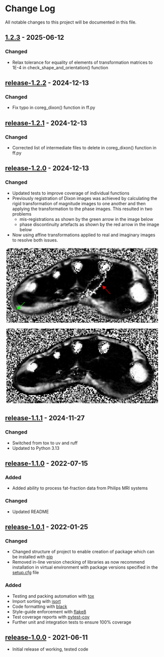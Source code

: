 # Change Log

All notable changes to this project will be documented in this file.

## [1.2.3](https://github.com/SWastling/musclemap/tree/1.2.4) - 2025-06-12

### Changed

- Relax tolerance for equality of elements of transformation matrices to 1E-4 in check_shape_and_orientation() function 

## [release-1.2.2](https://github.com/SWastling/musclemap/releases/tag/1.2.2) - 2024-12-13

### Changed

- Fix typo in coreg_dixon() function in ff.py

## [release-1.2.1](https://github.com/SWastling/musclemap/releases/tag/1.2.1) - 2024-12-13

### Changed

- Corrected list of intermediate files to delete in coreg_dixon() function in ff.py

## [release-1.2.0](https://github.com/SWastling/musclemap/tree/release-1.2.0) - 2024-12-13

### Changed

- Updated tests to improve coverage of individual functions
- Previously registration of Dixon images was achieved by calculating the rigid
transformation of magnitude images to one another and then applying the 
transformation to the phase images. This resulted in two problems
  - mis-registrations as shown by the green arrow in the image below
  - phase discontinuity artefacts as shown by the red arrow in the image below
- Now using affine transformations applied to real and imaginary images to 
resolve both issues. 

![](ff_nl_warp_re_im.png)

## [release-1.1.1](https://github.com/SWastling/musclemap/tree/release-1.1.1) - 2024-11-27

### Changed

- Switched from tox to uv and ruff 
- Updated to Python 3.13

## [release-1.1.0](https://github.com/SWastling/musclemap/tree/release-1.1.0) - 2022-07-15

### Added

- Added ability to process fat-fraction data from Philips MRI systems

### Changed

- Updated README 

## [release-1.0.1](https://github.com/SWastling/musclemap/tree/release-1.0.1) - 2022-01-25

### Changed

- Changed structure of project to enable creation of package which can be 
installed with [pip](https://pypi.org/project/pip/)
- Removed in-line version checking of libraries as now recommend installation in 
virtual environment with package versions specified in the
[setup.cfg](https://docs.python.org/3/distutils/configfile.html) file

### Added
- Testing and packing automation with [tox](https://pypi.org/project/tox/)
- Import sorting with [isort](https://pycqa.github.io/isort/)
- Code formatting with [black](https://pypi.org/project/black/) 
- Style-guide enforcement with [flake8](https://flake8.pycqa.org)
- Test coverage reports with [pytest-cov](https://pypi.org/project/pytest-cov/)
- Further unit and integration tests to ensure 100% coverage

## [release-1.0.0](https://github.com/SWastling/musclemap/tree/release-1.0.0) - 2021-06-11

- Initial release of working, tested code

